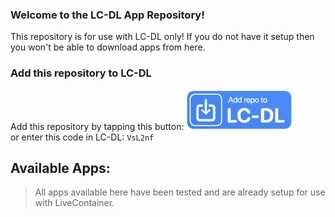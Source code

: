 ### Welcome to the LC-DL App Repository!  
This repository is for use with LC-DL only! If you do not have it setup then you won't be able to download apps from here.

### Add this repository to LC-DL
Add this repository by tapping this button:
[<img src="assets/repo.png" width="170">](https://tinyurl.com/bpu5ubk8)  
or enter this code in LC-DL: `VsL2nf`


## Available Apps:
> All apps available here have been tested and are already setup for use with LiveContainer.
